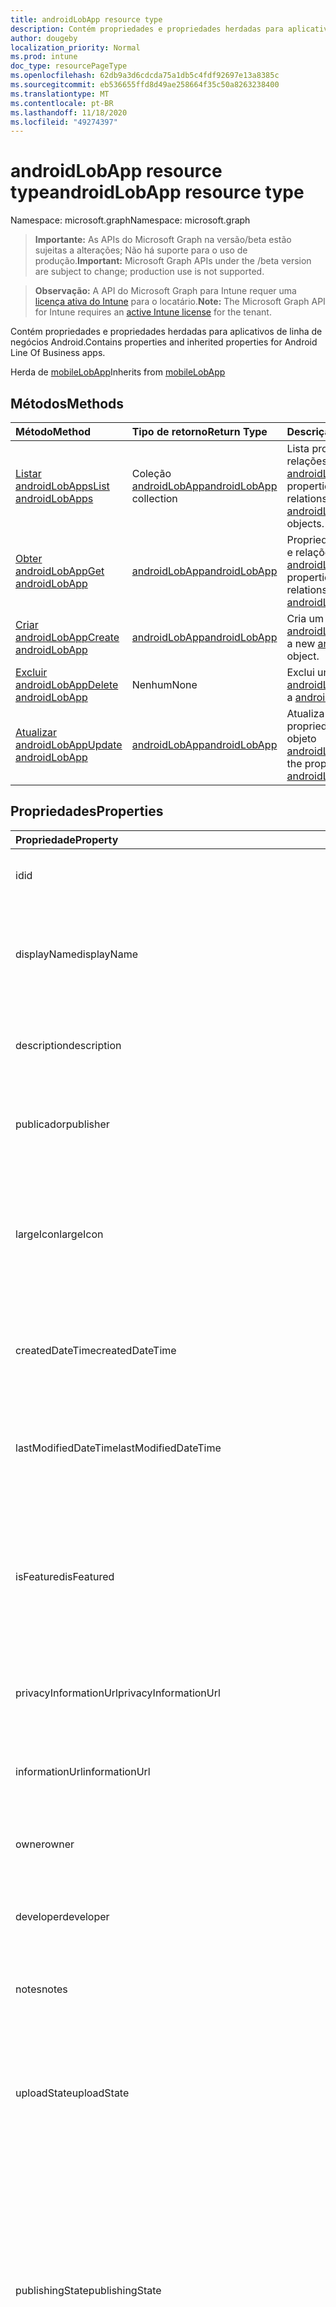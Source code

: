 ```yaml
---
title: androidLobApp resource type
description: Contém propriedades e propriedades herdadas para aplicativos de linha de negócios Android.
author: dougeby
localization_priority: Normal
ms.prod: intune
doc_type: resourcePageType
ms.openlocfilehash: 62db9a3d6cdcda75a1db5c4fdf92697e13a8385c
ms.sourcegitcommit: eb536655ffd8d49ae258664f35c50a8263238400
ms.translationtype: MT
ms.contentlocale: pt-BR
ms.lasthandoff: 11/18/2020
ms.locfileid: "49274397"
---
```

# <a name="androidlobapp-resource-type"></a><span data-ttu-id="a2569-103">androidLobApp resource type</span><span class="sxs-lookup"><span data-stu-id="a2569-103">androidLobApp resource type</span></span>

<span data-ttu-id="a2569-104">Namespace: microsoft.graph</span><span class="sxs-lookup"><span data-stu-id="a2569-104">Namespace: microsoft.graph</span></span>

> <span data-ttu-id="a2569-105">**Importante:** As APIs do Microsoft Graph na versão/beta estão sujeitas a alterações; Não há suporte para o uso de produção.</span><span class="sxs-lookup"><span data-stu-id="a2569-105">**Important:** Microsoft Graph APIs under the /beta version are subject to change; production use is not supported.</span></span>

> <span data-ttu-id="a2569-106">**Observação:** A API do Microsoft Graph para Intune requer uma [licença ativa do Intune](https://go.microsoft.com/fwlink/?linkid=839381) para o locatário.</span><span class="sxs-lookup"><span data-stu-id="a2569-106">**Note:** The Microsoft Graph API for Intune requires an [active Intune license](https://go.microsoft.com/fwlink/?linkid=839381) for the tenant.</span></span>

<span data-ttu-id="a2569-107">Contém propriedades e propriedades herdadas para aplicativos de linha de negócios Android.</span><span class="sxs-lookup"><span data-stu-id="a2569-107">Contains properties and inherited properties for Android Line Of Business apps.</span></span>


<span data-ttu-id="a2569-108">Herda de [mobileLobApp](../resources/intune-apps-mobilelobapp.md)</span><span class="sxs-lookup"><span data-stu-id="a2569-108">Inherits from [mobileLobApp](../resources/intune-apps-mobilelobapp.md)</span></span>

## <a name="methods"></a><span data-ttu-id="a2569-109">Métodos</span><span class="sxs-lookup"><span data-stu-id="a2569-109">Methods</span></span>
|<span data-ttu-id="a2569-110">Método</span><span class="sxs-lookup"><span data-stu-id="a2569-110">Method</span></span>|<span data-ttu-id="a2569-111">Tipo de retorno</span><span class="sxs-lookup"><span data-stu-id="a2569-111">Return Type</span></span>|<span data-ttu-id="a2569-112">Descrição</span><span class="sxs-lookup"><span data-stu-id="a2569-112">Description</span></span>|
|:---|:---|:---|
|[<span data-ttu-id="a2569-113">Listar androidLobApps</span><span class="sxs-lookup"><span data-stu-id="a2569-113">List androidLobApps</span></span>](../api/intune-apps-androidlobapp-list.md)|<span data-ttu-id="a2569-114">Coleção [androidLobApp](../resources/intune-apps-androidlobapp.md)</span><span class="sxs-lookup"><span data-stu-id="a2569-114">[androidLobApp](../resources/intune-apps-androidlobapp.md) collection</span></span>|<span data-ttu-id="a2569-115">Lista propriedades e relações dos objetos [androidLobApp](../resources/intune-apps-androidlobapp.md).</span><span class="sxs-lookup"><span data-stu-id="a2569-115">List properties and relationships of the [androidLobApp](../resources/intune-apps-androidlobapp.md) objects.</span></span>|
|[<span data-ttu-id="a2569-116">Obter androidLobApp</span><span class="sxs-lookup"><span data-stu-id="a2569-116">Get androidLobApp</span></span>](../api/intune-apps-androidlobapp-get.md)|[<span data-ttu-id="a2569-117">androidLobApp</span><span class="sxs-lookup"><span data-stu-id="a2569-117">androidLobApp</span></span>](../resources/intune-apps-androidlobapp.md)|<span data-ttu-id="a2569-118">Propriedades de leitura e relações do objeto [androidLobApp](../resources/intune-apps-androidlobapp.md).</span><span class="sxs-lookup"><span data-stu-id="a2569-118">Read properties and relationships of the [androidLobApp](../resources/intune-apps-androidlobapp.md) object.</span></span>|
|[<span data-ttu-id="a2569-119">Criar androidLobApp</span><span class="sxs-lookup"><span data-stu-id="a2569-119">Create androidLobApp</span></span>](../api/intune-apps-androidlobapp-create.md)|[<span data-ttu-id="a2569-120">androidLobApp</span><span class="sxs-lookup"><span data-stu-id="a2569-120">androidLobApp</span></span>](../resources/intune-apps-androidlobapp.md)|<span data-ttu-id="a2569-121">Cria um novo objeto [androidLobApp](../resources/intune-apps-androidlobapp.md).</span><span class="sxs-lookup"><span data-stu-id="a2569-121">Create a new [androidLobApp](../resources/intune-apps-androidlobapp.md) object.</span></span>|
|[<span data-ttu-id="a2569-122">Excluir androidLobApp</span><span class="sxs-lookup"><span data-stu-id="a2569-122">Delete androidLobApp</span></span>](../api/intune-apps-androidlobapp-delete.md)|<span data-ttu-id="a2569-123">Nenhum</span><span class="sxs-lookup"><span data-stu-id="a2569-123">None</span></span>|<span data-ttu-id="a2569-124">Exclui um [androidLobApp](../resources/intune-apps-androidlobapp.md).</span><span class="sxs-lookup"><span data-stu-id="a2569-124">Deletes a [androidLobApp](../resources/intune-apps-androidlobapp.md).</span></span>|
|[<span data-ttu-id="a2569-125">Atualizar androidLobApp</span><span class="sxs-lookup"><span data-stu-id="a2569-125">Update androidLobApp</span></span>](../api/intune-apps-androidlobapp-update.md)|[<span data-ttu-id="a2569-126">androidLobApp</span><span class="sxs-lookup"><span data-stu-id="a2569-126">androidLobApp</span></span>](../resources/intune-apps-androidlobapp.md)|<span data-ttu-id="a2569-127">Atualiza as propriedades de um objeto [androidLobApp](../resources/intune-apps-androidlobapp.md).</span><span class="sxs-lookup"><span data-stu-id="a2569-127">Update the properties of a [androidLobApp](../resources/intune-apps-androidlobapp.md) object.</span></span>|

## <a name="properties"></a><span data-ttu-id="a2569-128">Propriedades</span><span class="sxs-lookup"><span data-stu-id="a2569-128">Properties</span></span>
|<span data-ttu-id="a2569-129">Propriedade</span><span class="sxs-lookup"><span data-stu-id="a2569-129">Property</span></span>|<span data-ttu-id="a2569-130">Tipo</span><span class="sxs-lookup"><span data-stu-id="a2569-130">Type</span></span>|<span data-ttu-id="a2569-131">Descrição</span><span class="sxs-lookup"><span data-stu-id="a2569-131">Description</span></span>|
|:---|:---|:---|
|<span data-ttu-id="a2569-132">id</span><span class="sxs-lookup"><span data-stu-id="a2569-132">id</span></span>|<span data-ttu-id="a2569-133">String</span><span class="sxs-lookup"><span data-stu-id="a2569-133">String</span></span>|<span data-ttu-id="a2569-134">Chave da entidade.</span><span class="sxs-lookup"><span data-stu-id="a2569-134">Key of the entity.</span></span> <span data-ttu-id="a2569-135">Herdado de [mobileApp](../resources/intune-shared-mobileapp.md)</span><span class="sxs-lookup"><span data-stu-id="a2569-135">Inherited from [mobileApp](../resources/intune-shared-mobileapp.md)</span></span>|
|<span data-ttu-id="a2569-136">displayName</span><span class="sxs-lookup"><span data-stu-id="a2569-136">displayName</span></span>|<span data-ttu-id="a2569-137">String</span><span class="sxs-lookup"><span data-stu-id="a2569-137">String</span></span>|<span data-ttu-id="a2569-138">O título do aplicativo importado ou definido pelo administrador.</span><span class="sxs-lookup"><span data-stu-id="a2569-138">The admin provided or imported title of the app.</span></span> <span data-ttu-id="a2569-139">Herdado de [mobileApp](../resources/intune-shared-mobileapp.md)</span><span class="sxs-lookup"><span data-stu-id="a2569-139">Inherited from [mobileApp](../resources/intune-shared-mobileapp.md)</span></span>|
|<span data-ttu-id="a2569-140">description</span><span class="sxs-lookup"><span data-stu-id="a2569-140">description</span></span>|<span data-ttu-id="a2569-141">String</span><span class="sxs-lookup"><span data-stu-id="a2569-141">String</span></span>|<span data-ttu-id="a2569-142">A descrição do aplicativo.</span><span class="sxs-lookup"><span data-stu-id="a2569-142">The description of the app.</span></span> <span data-ttu-id="a2569-143">Herdado de [mobileApp](../resources/intune-shared-mobileapp.md)</span><span class="sxs-lookup"><span data-stu-id="a2569-143">Inherited from [mobileApp](../resources/intune-shared-mobileapp.md)</span></span>|
|<span data-ttu-id="a2569-144">publicador</span><span class="sxs-lookup"><span data-stu-id="a2569-144">publisher</span></span>|<span data-ttu-id="a2569-145">String</span><span class="sxs-lookup"><span data-stu-id="a2569-145">String</span></span>|<span data-ttu-id="a2569-146">O publicador do aplicativo.</span><span class="sxs-lookup"><span data-stu-id="a2569-146">The publisher of the app.</span></span> <span data-ttu-id="a2569-147">Herdado de [mobileApp](../resources/intune-shared-mobileapp.md)</span><span class="sxs-lookup"><span data-stu-id="a2569-147">Inherited from [mobileApp](../resources/intune-shared-mobileapp.md)</span></span>|
|<span data-ttu-id="a2569-148">largeIcon</span><span class="sxs-lookup"><span data-stu-id="a2569-148">largeIcon</span></span>|[<span data-ttu-id="a2569-149">mimeContent</span><span class="sxs-lookup"><span data-stu-id="a2569-149">mimeContent</span></span>](../resources/intune-shared-mimecontent.md)|<span data-ttu-id="a2569-150">O ícone grande, a ser exibido nos detalhes do aplicativo e usado para o carregamento do ícone.</span><span class="sxs-lookup"><span data-stu-id="a2569-150">The large icon, to be displayed in the app details and used for upload of the icon.</span></span> <span data-ttu-id="a2569-151">Herdado de [mobileApp](../resources/intune-shared-mobileapp.md)</span><span class="sxs-lookup"><span data-stu-id="a2569-151">Inherited from [mobileApp](../resources/intune-shared-mobileapp.md)</span></span>|
|<span data-ttu-id="a2569-152">createdDateTime</span><span class="sxs-lookup"><span data-stu-id="a2569-152">createdDateTime</span></span>|<span data-ttu-id="a2569-153">DateTimeOffset</span><span class="sxs-lookup"><span data-stu-id="a2569-153">DateTimeOffset</span></span>|<span data-ttu-id="a2569-154">A data e a hora da criação do aplicativo.</span><span class="sxs-lookup"><span data-stu-id="a2569-154">The date and time the app was created.</span></span> <span data-ttu-id="a2569-155">Herdado de [mobileApp](../resources/intune-shared-mobileapp.md)</span><span class="sxs-lookup"><span data-stu-id="a2569-155">Inherited from [mobileApp](../resources/intune-shared-mobileapp.md)</span></span>|
|<span data-ttu-id="a2569-156">lastModifiedDateTime</span><span class="sxs-lookup"><span data-stu-id="a2569-156">lastModifiedDateTime</span></span>|<span data-ttu-id="a2569-157">DateTimeOffset</span><span class="sxs-lookup"><span data-stu-id="a2569-157">DateTimeOffset</span></span>|<span data-ttu-id="a2569-158">A data e a hora que o aplicativo foi modificado pela última vez.</span><span class="sxs-lookup"><span data-stu-id="a2569-158">The date and time the app was last modified.</span></span> <span data-ttu-id="a2569-159">Herdado de [mobileApp](../resources/intune-shared-mobileapp.md)</span><span class="sxs-lookup"><span data-stu-id="a2569-159">Inherited from [mobileApp](../resources/intune-shared-mobileapp.md)</span></span>|
|<span data-ttu-id="a2569-160">isFeatured</span><span class="sxs-lookup"><span data-stu-id="a2569-160">isFeatured</span></span>|<span data-ttu-id="a2569-161">Boolean</span><span class="sxs-lookup"><span data-stu-id="a2569-161">Boolean</span></span>|<span data-ttu-id="a2569-162">O valor que indica se o aplicativo está marcado como em destaque pelo administrador. Herdado de [mobileApp](../resources/intune-shared-mobileapp.md)</span><span class="sxs-lookup"><span data-stu-id="a2569-162">The value indicating whether the app is marked as featured by the admin. Inherited from [mobileApp](../resources/intune-shared-mobileapp.md)</span></span>|
|<span data-ttu-id="a2569-163">privacyInformationUrl</span><span class="sxs-lookup"><span data-stu-id="a2569-163">privacyInformationUrl</span></span>|<span data-ttu-id="a2569-164">String</span><span class="sxs-lookup"><span data-stu-id="a2569-164">String</span></span>|<span data-ttu-id="a2569-165">A URL da declaração de privacidade.</span><span class="sxs-lookup"><span data-stu-id="a2569-165">The privacy statement Url.</span></span> <span data-ttu-id="a2569-166">Herdado de [mobileApp](../resources/intune-shared-mobileapp.md)</span><span class="sxs-lookup"><span data-stu-id="a2569-166">Inherited from [mobileApp](../resources/intune-shared-mobileapp.md)</span></span>|
|<span data-ttu-id="a2569-167">informationUrl</span><span class="sxs-lookup"><span data-stu-id="a2569-167">informationUrl</span></span>|<span data-ttu-id="a2569-168">String</span><span class="sxs-lookup"><span data-stu-id="a2569-168">String</span></span>|<span data-ttu-id="a2569-169">A URL de informações adicionais.</span><span class="sxs-lookup"><span data-stu-id="a2569-169">The more information Url.</span></span> <span data-ttu-id="a2569-170">Herdado de [mobileApp](../resources/intune-shared-mobileapp.md)</span><span class="sxs-lookup"><span data-stu-id="a2569-170">Inherited from [mobileApp](../resources/intune-shared-mobileapp.md)</span></span>|
|<span data-ttu-id="a2569-171">owner</span><span class="sxs-lookup"><span data-stu-id="a2569-171">owner</span></span>|<span data-ttu-id="a2569-172">String</span><span class="sxs-lookup"><span data-stu-id="a2569-172">String</span></span>|<span data-ttu-id="a2569-173">O proprietário do conteúdo.</span><span class="sxs-lookup"><span data-stu-id="a2569-173">The owner of the app.</span></span> <span data-ttu-id="a2569-174">Herdado de [mobileApp](../resources/intune-shared-mobileapp.md)</span><span class="sxs-lookup"><span data-stu-id="a2569-174">Inherited from [mobileApp](../resources/intune-shared-mobileapp.md)</span></span>|
|<span data-ttu-id="a2569-175">developer</span><span class="sxs-lookup"><span data-stu-id="a2569-175">developer</span></span>|<span data-ttu-id="a2569-176">String</span><span class="sxs-lookup"><span data-stu-id="a2569-176">String</span></span>|<span data-ttu-id="a2569-177">O desenvolvedor do aplicativo.</span><span class="sxs-lookup"><span data-stu-id="a2569-177">The developer of the app.</span></span> <span data-ttu-id="a2569-178">Herdado de [mobileApp](../resources/intune-shared-mobileapp.md)</span><span class="sxs-lookup"><span data-stu-id="a2569-178">Inherited from [mobileApp](../resources/intune-shared-mobileapp.md)</span></span>|
|<span data-ttu-id="a2569-179">notes</span><span class="sxs-lookup"><span data-stu-id="a2569-179">notes</span></span>|<span data-ttu-id="a2569-180">String</span><span class="sxs-lookup"><span data-stu-id="a2569-180">String</span></span>|<span data-ttu-id="a2569-181">Anotações do aplicativo.</span><span class="sxs-lookup"><span data-stu-id="a2569-181">Notes for the app.</span></span> <span data-ttu-id="a2569-182">Herdado de [mobileApp](../resources/intune-shared-mobileapp.md)</span><span class="sxs-lookup"><span data-stu-id="a2569-182">Inherited from [mobileApp](../resources/intune-shared-mobileapp.md)</span></span>|
|<span data-ttu-id="a2569-183">uploadState</span><span class="sxs-lookup"><span data-stu-id="a2569-183">uploadState</span></span>|<span data-ttu-id="a2569-184">Int32</span><span class="sxs-lookup"><span data-stu-id="a2569-184">Int32</span></span>|<span data-ttu-id="a2569-185">O estado de upload.</span><span class="sxs-lookup"><span data-stu-id="a2569-185">The upload state.</span></span> <span data-ttu-id="a2569-186">Os valores possíveis são: 0- `Not Ready` , 1- `Ready` , 2- `Processing` .</span><span class="sxs-lookup"><span data-stu-id="a2569-186">Possible values are: 0 - `Not Ready`, 1 - `Ready`, 2 - `Processing`.</span></span> <span data-ttu-id="a2569-187">Herdado de [mobileApp](../resources/intune-shared-mobileapp.md)</span><span class="sxs-lookup"><span data-stu-id="a2569-187">Inherited from [mobileApp](../resources/intune-shared-mobileapp.md)</span></span>|
|<span data-ttu-id="a2569-188">publishingState</span><span class="sxs-lookup"><span data-stu-id="a2569-188">publishingState</span></span>|[<span data-ttu-id="a2569-189">mobileAppPublishingState</span><span class="sxs-lookup"><span data-stu-id="a2569-189">mobileAppPublishingState</span></span>](../resources/intune-apps-mobileapppublishingstate.md)|<span data-ttu-id="a2569-190">O estado de publicação do aplicativo.</span><span class="sxs-lookup"><span data-stu-id="a2569-190">The publishing state for the app.</span></span> <span data-ttu-id="a2569-191">O aplicativo não pode ser assinado, a menos que ele seja publicado.</span><span class="sxs-lookup"><span data-stu-id="a2569-191">The app cannot be assigned unless the app is published.</span></span> <span data-ttu-id="a2569-192">Herdado de [mobileApp](../resources/intune-shared-mobileapp.md).</span><span class="sxs-lookup"><span data-stu-id="a2569-192">Inherited from [mobileApp](../resources/intune-shared-mobileapp.md).</span></span> <span data-ttu-id="a2569-193">Os valores possíveis são: `notPublished`, `processing`, `published`.</span><span class="sxs-lookup"><span data-stu-id="a2569-193">Possible values are: `notPublished`, `processing`, `published`.</span></span>|
|<span data-ttu-id="a2569-194">isAssigned</span><span class="sxs-lookup"><span data-stu-id="a2569-194">isAssigned</span></span>|<span data-ttu-id="a2569-195">Boolean</span><span class="sxs-lookup"><span data-stu-id="a2569-195">Boolean</span></span>|<span data-ttu-id="a2569-196">O valor que indica se o aplicativo é atribuído a pelo menos um grupo.</span><span class="sxs-lookup"><span data-stu-id="a2569-196">The value indicating whether the app is assigned to at least one group.</span></span> <span data-ttu-id="a2569-197">Herdado de [mobileApp](../resources/intune-shared-mobileapp.md)</span><span class="sxs-lookup"><span data-stu-id="a2569-197">Inherited from [mobileApp](../resources/intune-shared-mobileapp.md)</span></span>|
|<span data-ttu-id="a2569-198">roleScopeTagIds</span><span class="sxs-lookup"><span data-stu-id="a2569-198">roleScopeTagIds</span></span>|<span data-ttu-id="a2569-199">Coleção de cadeias de caracteres</span><span class="sxs-lookup"><span data-stu-id="a2569-199">String collection</span></span>|<span data-ttu-id="a2569-200">Lista de IDs de marca de escopo para este aplicativo móvel.</span><span class="sxs-lookup"><span data-stu-id="a2569-200">List of scope tag ids for this mobile app.</span></span> <span data-ttu-id="a2569-201">Herdado de [mobileApp](../resources/intune-shared-mobileapp.md)</span><span class="sxs-lookup"><span data-stu-id="a2569-201">Inherited from [mobileApp](../resources/intune-shared-mobileapp.md)</span></span>|
|<span data-ttu-id="a2569-202">dependentAppCount</span><span class="sxs-lookup"><span data-stu-id="a2569-202">dependentAppCount</span></span>|<span data-ttu-id="a2569-203">Int32</span><span class="sxs-lookup"><span data-stu-id="a2569-203">Int32</span></span>|<span data-ttu-id="a2569-204">O número total de dependências do aplicativo filho.</span><span class="sxs-lookup"><span data-stu-id="a2569-204">The total number of dependencies the child app has.</span></span> <span data-ttu-id="a2569-205">Herdado de [mobileApp](../resources/intune-shared-mobileapp.md)</span><span class="sxs-lookup"><span data-stu-id="a2569-205">Inherited from [mobileApp](../resources/intune-shared-mobileapp.md)</span></span>|
|<span data-ttu-id="a2569-206">supersedingAppCount</span><span class="sxs-lookup"><span data-stu-id="a2569-206">supersedingAppCount</span></span>|<span data-ttu-id="a2569-207">Int32</span><span class="sxs-lookup"><span data-stu-id="a2569-207">Int32</span></span>|<span data-ttu-id="a2569-208">O número total de aplicativos que este aplicativo substitui direta ou indiretamente.</span><span class="sxs-lookup"><span data-stu-id="a2569-208">The total number of apps this app directly or indirectly supersedes.</span></span> <span data-ttu-id="a2569-209">Herdado de [mobileApp](../resources/intune-shared-mobileapp.md)</span><span class="sxs-lookup"><span data-stu-id="a2569-209">Inherited from [mobileApp](../resources/intune-shared-mobileapp.md)</span></span>|
|<span data-ttu-id="a2569-210">supersededAppCount</span><span class="sxs-lookup"><span data-stu-id="a2569-210">supersededAppCount</span></span>|<span data-ttu-id="a2569-211">Int32</span><span class="sxs-lookup"><span data-stu-id="a2569-211">Int32</span></span>|<span data-ttu-id="a2569-212">O número total de aplicativos que este aplicativo está substituindo direta ou indiretamente por.</span><span class="sxs-lookup"><span data-stu-id="a2569-212">The total number of apps this app is directly or indirectly superseded by.</span></span> <span data-ttu-id="a2569-213">Herdado de [mobileApp](../resources/intune-shared-mobileapp.md)</span><span class="sxs-lookup"><span data-stu-id="a2569-213">Inherited from [mobileApp](../resources/intune-shared-mobileapp.md)</span></span>|
|<span data-ttu-id="a2569-214">committedContentVersion</span><span class="sxs-lookup"><span data-stu-id="a2569-214">committedContentVersion</span></span>|<span data-ttu-id="a2569-215">String</span><span class="sxs-lookup"><span data-stu-id="a2569-215">String</span></span>|<span data-ttu-id="a2569-216">A versão do conteúdo interno confirmado.</span><span class="sxs-lookup"><span data-stu-id="a2569-216">The internal committed content version.</span></span> <span data-ttu-id="a2569-217">Herdado de [mobileLobApp](../resources/intune-apps-mobilelobapp.md)</span><span class="sxs-lookup"><span data-stu-id="a2569-217">Inherited from [mobileLobApp](../resources/intune-apps-mobilelobapp.md)</span></span>|
|<span data-ttu-id="a2569-218">fileName</span><span class="sxs-lookup"><span data-stu-id="a2569-218">fileName</span></span>|<span data-ttu-id="a2569-219">String</span><span class="sxs-lookup"><span data-stu-id="a2569-219">String</span></span>|<span data-ttu-id="a2569-220">O nome do arquivo do aplicativo Lob principal.</span><span class="sxs-lookup"><span data-stu-id="a2569-220">The name of the main Lob application file.</span></span> <span data-ttu-id="a2569-221">Herdado de [mobileLobApp](../resources/intune-apps-mobilelobapp.md)</span><span class="sxs-lookup"><span data-stu-id="a2569-221">Inherited from [mobileLobApp](../resources/intune-apps-mobilelobapp.md)</span></span>|
|<span data-ttu-id="a2569-222">size</span><span class="sxs-lookup"><span data-stu-id="a2569-222">size</span></span>|<span data-ttu-id="a2569-223">Int64</span><span class="sxs-lookup"><span data-stu-id="a2569-223">Int64</span></span>|<span data-ttu-id="a2569-224">O tamanho total, incluindo todos os arquivos carregados.</span><span class="sxs-lookup"><span data-stu-id="a2569-224">The total size, including all uploaded files.</span></span> <span data-ttu-id="a2569-225">Herdado de [mobileLobApp](../resources/intune-apps-mobilelobapp.md)</span><span class="sxs-lookup"><span data-stu-id="a2569-225">Inherited from [mobileLobApp](../resources/intune-apps-mobilelobapp.md)</span></span>|
|<span data-ttu-id="a2569-226">packageId</span><span class="sxs-lookup"><span data-stu-id="a2569-226">packageId</span></span>|<span data-ttu-id="a2569-227">String</span><span class="sxs-lookup"><span data-stu-id="a2569-227">String</span></span>|<span data-ttu-id="a2569-228">O identificador do pacote.</span><span class="sxs-lookup"><span data-stu-id="a2569-228">The package identifier.</span></span>|
|<span data-ttu-id="a2569-229">identityName</span><span class="sxs-lookup"><span data-stu-id="a2569-229">identityName</span></span>|<span data-ttu-id="a2569-230">String</span><span class="sxs-lookup"><span data-stu-id="a2569-230">String</span></span>|<span data-ttu-id="a2569-231">O Nome da Identidade.</span><span class="sxs-lookup"><span data-stu-id="a2569-231">The Identity Name.</span></span>|
|<span data-ttu-id="a2569-232">minimumSupportedOperatingSystem</span><span class="sxs-lookup"><span data-stu-id="a2569-232">minimumSupportedOperatingSystem</span></span>|[<span data-ttu-id="a2569-233">androidMinimumOperatingSystem</span><span class="sxs-lookup"><span data-stu-id="a2569-233">androidMinimumOperatingSystem</span></span>](../resources/intune-apps-androidminimumoperatingsystem.md)|<span data-ttu-id="a2569-234">O valor do sistema de operacional mínimo aplicável.</span><span class="sxs-lookup"><span data-stu-id="a2569-234">The value for the minimum applicable operating system.</span></span>|
|<span data-ttu-id="a2569-235">versionName</span><span class="sxs-lookup"><span data-stu-id="a2569-235">versionName</span></span>|<span data-ttu-id="a2569-236">Cadeia de caracteres</span><span class="sxs-lookup"><span data-stu-id="a2569-236">String</span></span>|<span data-ttu-id="a2569-237">O nome da versão do aplicativo de Linha de Negócios (LoB) Android.</span><span class="sxs-lookup"><span data-stu-id="a2569-237">The version name of Android Line of Business (LoB) app.</span></span>|
|<span data-ttu-id="a2569-238">versionCode</span><span class="sxs-lookup"><span data-stu-id="a2569-238">versionCode</span></span>|<span data-ttu-id="a2569-239">Cadeia de caracteres</span><span class="sxs-lookup"><span data-stu-id="a2569-239">String</span></span>|<span data-ttu-id="a2569-240">O código da versão do aplicativo de Linha de Negócios (LoB) Android.</span><span class="sxs-lookup"><span data-stu-id="a2569-240">The version code of Android Line of Business (LoB) app.</span></span>|
|<span data-ttu-id="a2569-241">identityVersion</span><span class="sxs-lookup"><span data-stu-id="a2569-241">identityVersion</span></span>|<span data-ttu-id="a2569-242">String</span><span class="sxs-lookup"><span data-stu-id="a2569-242">String</span></span>|<span data-ttu-id="a2569-243">A versão da identidade.</span><span class="sxs-lookup"><span data-stu-id="a2569-243">The identity version.</span></span>|

## <a name="relationships"></a><span data-ttu-id="a2569-244">Relações</span><span class="sxs-lookup"><span data-stu-id="a2569-244">Relationships</span></span>
|<span data-ttu-id="a2569-245">Relação</span><span class="sxs-lookup"><span data-stu-id="a2569-245">Relationship</span></span>|<span data-ttu-id="a2569-246">Tipo</span><span class="sxs-lookup"><span data-stu-id="a2569-246">Type</span></span>|<span data-ttu-id="a2569-247">Descrição</span><span class="sxs-lookup"><span data-stu-id="a2569-247">Description</span></span>|
|:---|:---|:---|
|<span data-ttu-id="a2569-248">categories</span><span class="sxs-lookup"><span data-stu-id="a2569-248">categories</span></span>|<span data-ttu-id="a2569-249">Coleção [mobileAppCategory](../resources/intune-apps-mobileappcategory.md)</span><span class="sxs-lookup"><span data-stu-id="a2569-249">[mobileAppCategory](../resources/intune-apps-mobileappcategory.md) collection</span></span>|<span data-ttu-id="a2569-250">A lista de categorias para este aplicativo.</span><span class="sxs-lookup"><span data-stu-id="a2569-250">The list of categories for this app.</span></span> <span data-ttu-id="a2569-251">Herdado de [mobileApp](../resources/intune-shared-mobileapp.md)</span><span class="sxs-lookup"><span data-stu-id="a2569-251">Inherited from [mobileApp](../resources/intune-shared-mobileapp.md)</span></span>|
|<span data-ttu-id="a2569-252">assignments</span><span class="sxs-lookup"><span data-stu-id="a2569-252">assignments</span></span>|<span data-ttu-id="a2569-253">Coleção [mobileAppAssignment](../resources/intune-apps-mobileappassignment.md)</span><span class="sxs-lookup"><span data-stu-id="a2569-253">[mobileAppAssignment](../resources/intune-apps-mobileappassignment.md) collection</span></span>|<span data-ttu-id="a2569-254">A lista de atribuições de grupo para esse aplicativo móvel.</span><span class="sxs-lookup"><span data-stu-id="a2569-254">The list of group assignments for this mobile app.</span></span> <span data-ttu-id="a2569-255">Herdado de [mobileApp](../resources/intune-shared-mobileapp.md)</span><span class="sxs-lookup"><span data-stu-id="a2569-255">Inherited from [mobileApp](../resources/intune-shared-mobileapp.md)</span></span>|
|<span data-ttu-id="a2569-256">installSummary</span><span class="sxs-lookup"><span data-stu-id="a2569-256">installSummary</span></span>|[<span data-ttu-id="a2569-257">mobileAppInstallSummary</span><span class="sxs-lookup"><span data-stu-id="a2569-257">mobileAppInstallSummary</span></span>](../resources/intune-apps-mobileappinstallsummary.md)|<span data-ttu-id="a2569-258">Resumo de instalação do aplicativo móvel.</span><span class="sxs-lookup"><span data-stu-id="a2569-258">Mobile App Install Summary.</span></span> <span data-ttu-id="a2569-259">Herdado de [mobileApp](../resources/intune-shared-mobileapp.md)</span><span class="sxs-lookup"><span data-stu-id="a2569-259">Inherited from [mobileApp](../resources/intune-shared-mobileapp.md)</span></span>|
|<span data-ttu-id="a2569-260">deviceStatuses</span><span class="sxs-lookup"><span data-stu-id="a2569-260">deviceStatuses</span></span>|<span data-ttu-id="a2569-261">coleção [mobileAppInstallStatus](../resources/intune-apps-mobileappinstallstatus.md)</span><span class="sxs-lookup"><span data-stu-id="a2569-261">[mobileAppInstallStatus](../resources/intune-apps-mobileappinstallstatus.md) collection</span></span>|<span data-ttu-id="a2569-262">A lista de Estados de instalação para este aplicativo móvel.</span><span class="sxs-lookup"><span data-stu-id="a2569-262">The list of installation states for this mobile app.</span></span> <span data-ttu-id="a2569-263">Herdado de [mobileApp](../resources/intune-shared-mobileapp.md)</span><span class="sxs-lookup"><span data-stu-id="a2569-263">Inherited from [mobileApp](../resources/intune-shared-mobileapp.md)</span></span>|
|<span data-ttu-id="a2569-264">userStatuses</span><span class="sxs-lookup"><span data-stu-id="a2569-264">userStatuses</span></span>|<span data-ttu-id="a2569-265">coleção [userAppInstallStatus](../resources/intune-apps-userappinstallstatus.md)</span><span class="sxs-lookup"><span data-stu-id="a2569-265">[userAppInstallStatus](../resources/intune-apps-userappinstallstatus.md) collection</span></span>|<span data-ttu-id="a2569-266">A lista de Estados de instalação para este aplicativo móvel.</span><span class="sxs-lookup"><span data-stu-id="a2569-266">The list of installation states for this mobile app.</span></span> <span data-ttu-id="a2569-267">Herdado de [mobileApp](../resources/intune-shared-mobileapp.md)</span><span class="sxs-lookup"><span data-stu-id="a2569-267">Inherited from [mobileApp](../resources/intune-shared-mobileapp.md)</span></span>|
|<span data-ttu-id="a2569-268">relações</span><span class="sxs-lookup"><span data-stu-id="a2569-268">relationships</span></span>|<span data-ttu-id="a2569-269">coleção [mobileAppRelationship](../resources/intune-apps-mobileapprelationship.md)</span><span class="sxs-lookup"><span data-stu-id="a2569-269">[mobileAppRelationship](../resources/intune-apps-mobileapprelationship.md) collection</span></span>|<span data-ttu-id="a2569-270">O conjunto de relações diretas para este aplicativo.</span><span class="sxs-lookup"><span data-stu-id="a2569-270">The set of direct relationships for this app.</span></span> <span data-ttu-id="a2569-271">Herdado de [mobileApp](../resources/intune-shared-mobileapp.md)</span><span class="sxs-lookup"><span data-stu-id="a2569-271">Inherited from [mobileApp](../resources/intune-shared-mobileapp.md)</span></span>|
|<span data-ttu-id="a2569-272">contentVersions</span><span class="sxs-lookup"><span data-stu-id="a2569-272">contentVersions</span></span>|<span data-ttu-id="a2569-273">Coleção [mobileAppContent](../resources/intune-apps-mobileappcontent.md)</span><span class="sxs-lookup"><span data-stu-id="a2569-273">[mobileAppContent](../resources/intune-apps-mobileappcontent.md) collection</span></span>|<span data-ttu-id="a2569-274">A lista das versões de conteúdo deste aplicativo.</span><span class="sxs-lookup"><span data-stu-id="a2569-274">The list of content versions for this app.</span></span> <span data-ttu-id="a2569-275">Herdado de [mobileLobApp](../resources/intune-apps-mobilelobapp.md)</span><span class="sxs-lookup"><span data-stu-id="a2569-275">Inherited from [mobileLobApp](../resources/intune-apps-mobilelobapp.md)</span></span>|

## <a name="json-representation"></a><span data-ttu-id="a2569-276">Representação JSON</span><span class="sxs-lookup"><span data-stu-id="a2569-276">JSON Representation</span></span>
<span data-ttu-id="a2569-277">Veja a seguir uma representação JSON do recurso.</span><span class="sxs-lookup"><span data-stu-id="a2569-277">Here is a JSON representation of the resource.</span></span>
<!-- {
  "blockType": "resource",
  "keyProperty": "id",
  "@odata.type": "microsoft.graph.androidLobApp"
}
-->
``` json
{
  "@odata.type": "#microsoft.graph.androidLobApp",
  "id": "String (identifier)",
  "displayName": "String",
  "description": "String",
  "publisher": "String",
  "largeIcon": {
    "@odata.type": "microsoft.graph.mimeContent",
    "type": "String",
    "value": "binary"
  },
  "createdDateTime": "String (timestamp)",
  "lastModifiedDateTime": "String (timestamp)",
  "isFeatured": true,
  "privacyInformationUrl": "String",
  "informationUrl": "String",
  "owner": "String",
  "developer": "String",
  "notes": "String",
  "uploadState": 1024,
  "publishingState": "String",
  "isAssigned": true,
  "roleScopeTagIds": [
    "String"
  ],
  "dependentAppCount": 1024,
  "supersedingAppCount": 1024,
  "supersededAppCount": 1024,
  "committedContentVersion": "String",
  "fileName": "String",
  "size": 1024,
  "packageId": "String",
  "identityName": "String",
  "minimumSupportedOperatingSystem": {
    "@odata.type": "microsoft.graph.androidMinimumOperatingSystem",
    "v4_0": true,
    "v4_0_3": true,
    "v4_1": true,
    "v4_2": true,
    "v4_3": true,
    "v4_4": true,
    "v5_0": true,
    "v5_1": true,
    "v6_0": true,
    "v7_0": true,
    "v7_1": true,
    "v8_0": true,
    "v8_1": true,
    "v9_0": true
  },
  "versionName": "String",
  "versionCode": "String",
  "identityVersion": "String"
}
```




